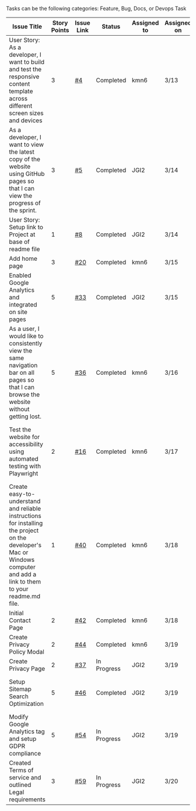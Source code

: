 Tasks can be the following categories: Feature, Bug, Docs, or Devops Task

| Issue Title                                                                                                                                                              | Story Points | Issue Link                                                           | Status      | Assigned to | Assigned on | Completed On | Category | Status                    | Notes                                                                                                  |
|--------------------------------------------------------------------------------------------------------------------------------------------------------------------------|--------------|----------------------------------------------------------------------|-------------|-------------|-------------|--------------|----------|---------------------------|--------------------------------------------------------------------------------------------------------|
| User Story: As a developer, I want to build and test the responsive content template across different screen sizes and devices                                           | 3            | [#4](https://github.com/jidone7061/mywebclass-simulation/issues/4)   | Completed   | kmn6        | 3/13        | 3/14         | Feature  | -                         |                                                                                                        |
| As a developer, I want to view the latest copy of the website using GitHub pages so that I can view the progress of the sprint.                                          | 3            | [#5](https://github.com/jidone7061/mywebclass-simulation/issues/5)   | Completed   | JGI2        | 3/14        | 3/14         | -        | -                         |                                                                                                        |
| User Story: Setup link to Project at base of readme file                                                                                                                 | 1            | [#8](https://github.com/jidone7061/mywebclass-simulation/issues/8)   | Completed   | JGI2        | 3/14        | 3/14         | Feature  | -                         |                                                                                                        |
| Add home page                                                                                                                                                            | 3            | [#20](https://github.com/jidone7061/mywebclass-simulation/issues/20) | Completed   | kmn6        | 3/15        | 3/15         | feature  | -                         |                                                                                                        |
| Enabled Google Analytics and integrated on site pages                                                                                                                    | 5            | [#33](https://github.com/jidone7061/mywebclass-simulation/issues/33) | Completed   | JGI2        | 3/15        | 3/17         | Feature  | Index.html file remaining | Confirmed Google analytics was reporting properly after 24 hours and maintained                        |
| As a user, I would like to consistently view the same navigation bar on all pages so that I can browse the website without getting lost.                                 | 5            | [#36](https://github.com/jidone7061/mywebclass-simulation/issues/36) | Completed   | kmn6        | 3/16        | 3/16         | feature  |                           | Very difficult due to no previous playwright experience. With experience, this would be 1 story point. |
| Test the website for accessibility using automated testing with Playwright                                                                                               | 2            | [#16](https://github.com/jidone7061/mywebclass-simulation/issues/16) | Completed   | kmn6        | 3/17        | 3/17         | feature  | -                         | third party axe package will do the tests for accessibility. We don't have to create our own tests.    |
| Create easy-to-understand and reliable instructions for installing the project on the developer's Mac or Windows computer and add a link to them to your readme.md file. | 1            | [#40](https://github.com/jidone7061/mywebclass-simulation/issues/40) | Completed   | kmn6        | 3/18        | 3/18         | docs     | -                         |                                                                                                        |
| Initial Contact Page                                                                                                                                                     | 2            | [#42](https://github.com/jidone7061/mywebclass-simulation/issues/42) | Completed   | kmn6        | 3/18        | 3/18         | feature  | -                         |                                                                                                        |
| Create Privacy Policy Modal                                                                                                                                              | 2            | [#44](https://github.com/jidone7061/mywebclass-simulation/issues/44) | Completed   | kmn6        | 3/19        | 3/19         | feature  | -                         |                                                                                                        |
| Create Privacy Page                                                                                                                                                      | 2            | [#37](https://github.com/jidone7061/mywebclass-simulation/issues/37) | In Progress | JGI2        | 3/19        | -            | Feature  | -                         |                                                                                                        |
| Setup Sitemap Search Optimization                                                                                                                                        | 5            | [#46](https://github.com/jidone7061/mywebclass-simulation/issues/46) | Completed   | JGI2        | 3/19        | 3/20         | Feature  | -                         | Had to modify webpack configurations to get files to buiild                                            |
| Modify Google Analytics tag and setup GDPR compliance                                                                                                                    | 5            | [#54](https://github.com/jidone7061/mywebclass-simulation/issues/54) | In Progress | JGI2        | 3/19        | -            | Feature  | -                         |                                                                                                        |
| Created Terms of service and outlined Legal requirements                                                                                                                 | 3            | [#59](https://github.com/jidone7061/mywebclass-simulation/issues/59) | In Progress | JGI2        | 3/20        | -            | docs     | -                         |                                                                                                        |
